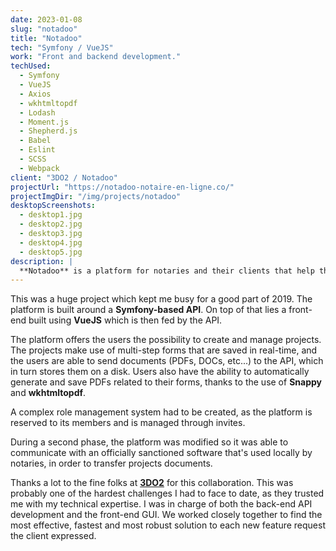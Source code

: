 ```yaml
---
date: 2023-01-08
slug: "notadoo"
title: "Notadoo"
tech: "Symfony / VueJS"
work: "Front and backend development."
techUsed:
  - Symfony
  - VueJS
  - Axios
  - wkhtmltopdf
  - Lodash
  - Moment.js
  - Shepherd.js
  - Babel
  - Eslint
  - SCSS
  - Webpack
client: "3DO2 / Notadoo"
projectUrl: "https://notadoo-notaire-en-ligne.co/"
projectImgDir: "/img/projects/notadoo"
desktopScreenshots:
  - desktop1.jpg
  - desktop2.jpg
  - desktop3.jpg
  - desktop4.jpg
  - desktop5.jpg
description: |
  **Notadoo** is a platform for notaries and their clients that help them digitize their workflow.
---
```


This was a huge project which kept me busy for a good part of 2019. The platform is built around a **Symfony-based API**. On top of that lies a front-end built using **VueJS** which is then fed by the API.

The platform offers the users the possibility to create and manage projects. The projects make use of multi-step forms that are saved in real-time, and the users are able to send documents (PDFs, DOCs, etc...) to the API, which in turn stores them on a disk. Users also have the ability to automatically generate and save PDFs related to their forms, thanks to the use of **Snappy** and **wkhtmltopdf**.

A complex role management system had to be created, as the platform is reserved to its members and is managed through invites.

During a second phase, the platform was modified so it was able to communicate with an officially sanctioned software that's used locally by notaries, in order to transfer projects documents.

Thanks a lot to the fine folks at [**3DO2**](https://www.3do2.fr/) for this collaboration. This was probably one of the hardest challenges I had to face to date, as they trusted me with my technical expertise. I was in charge of both the back-end API development and the front-end GUI. We worked closely together to find the most effective, fastest and most robust solution to each new feature request the client expressed.
